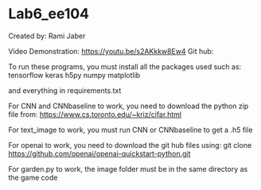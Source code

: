 # Lab6_ee104
Created by:  Rami Jaber

Video Demonstration:  https://youtu.be/s2AKkkw8Ew4
Git hub:  

To run these programs, you must install all the packages used such as:
tensorflow
keras
h5py
numpy
matplotlib

and everything in requirements.txt

For CNN and CNNbaseline to work, you need to download the python zip file from:
https://www.cs.toronto.edu/~kriz/cifar.html

For text_image to work, you must run CNN or CNNbaseline to get a .h5 file

For openai to work, you need to download the git hub files using:
git clone https://github.com/openai/openai-quickstart-python.git

For garden.py to work, the image folder must be in the same directory as the game code

